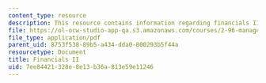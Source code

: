 ```yaml
---
content_type: resource
description: This resource contains information regarding financials II.
file: https://ol-ocw-studio-app-qa.s3.amazonaws.com/courses/2-96-management-in-engineering-fall-2012/7ee84421328e8e13b36a813e59e11246_MIT2_96F12_lec05.pdf
file_type: application/pdf
parent_uid: 8753f538-89b5-a434-dda0-800293b5f44a
resourcetype: Document
title: Financials II
uid: 7ee84421-328e-8e13-b36a-813e59e11246
---
```

